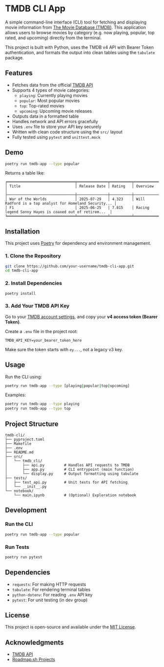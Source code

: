 # TMDB CLI App

A simple command-line interface (CLI) tool for fetching and displaying movie information from [The Movie Database (TMDB)](https://www.themoviedb.org/). This application allows users to browse movies by category (e.g. now playing, popular, top rated, and upcoming) directly from the terminal.

This project is built with Python, uses the TMDB v4 API with Bearer Token authentication, and formats the output into clean tables using the `tabulate` package.



## Features

- Fetches data from the official [TMDB API](https://developer.themoviedb.org/)
- Supports 4 types of movie categories:
  - `playing`: Currently playing movies
  - `popular`: Most popular movies
  - `top`: Top-rated movies
  - `upcoming`: Upcoming movie releases
- Outputs data in a formatted table
- Handles network and API errors gracefully
- Uses `.env` file to store your API key securely
- Written with clean code structure using the `src/` layout
- Fully tested using `pytest` and `unittest.mock`



## Demo

```bash
poetry run tmdb-app --type popular
````

Returns a table like:

```
╒═══════════════════════════════╤══════════════╤══════════╤════════════════════════════════════════════════════════╕
│ Title                         │ Release Date │ Rating   │ Overview                                               │
├───────────────────────────────┼──────────────┼──────────┼────────────────────────────────────────────────────────┤
│ War of the Worlds             │ 2025-07-29   │ 4.323    │ Will Radford is a top analyst for Homeland Security... │
│ F1                            │ 2025-06-25   │ 7.815    │ Racing legend Sonny Hayes is coaxed out of retirem...  │
╘═══════════════════════════════╧══════════════╧══════════╧════════════════════════════════════════════════════════╛
```



## Installation

This project uses [Poetry](https://python-poetry.org/) for dependency and environment management.

### 1. Clone the Repository

```bash
git clone https://github.com/your-username/tmdb-cli-app.git
cd tmdb-cli-app
```

### 2. Install Dependencies

```bash
poetry install
```

### 3. Add Your TMDB API Key

Go to your [TMDB account settings](https://www.themoviedb.org/settings/api), and copy your **v4 access token (Bearer Token)**.

Create a `.env` file in the project root:

```
TMDB_API_KEY=your_bearer_token_here
```

Make sure the token starts with `ey...`, not a legacy v3 key.



## Usage

Run the CLI using:

```bash
poetry run tmdb-app --type [playing|popular|top|upcoming]
```

Examples:

```bash
poetry run tmdb-app --type playing
poetry run tmdb-app --type top
```



## Project Structure

```
tmdb-cli/
├── pyproject.toml
├── Makefile
├── .env
├── README.md
├── src/
│   └── tmdb_cli/
│       ├── api.py         # Handles API requests to TMDB
│       ├── app.py         # CLI entrypoint (main function)
│       └── display.py     # Output formatting using tabulate
├── tests/
│   ├── test_api.py        # Unit tests for API fetching
│   └── __init__.py
└── notebook/
    └── main.ipynb         # (Optional) Exploration notebook
```



## Development

### Run the CLI

```bash
poetry run tmdb-app --type popular
```

### Run Tests

```bash
poetry run pytest
```



## Dependencies

* `requests`: For making HTTP requests
* `tabulate`: For rendering terminal tables
* `python-dotenv`: For reading `.env` API key
* `pytest`: For unit testing (in dev group)

## License

This project is open-source and available under the [MIT License](LICENSE).



## Acknowledgments

* [TMDB API](https://developer.themoviedb.org/)
* [Roadmap.sh Projects](https://roadmap.sh/projects/tmdb-cli)

```